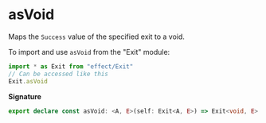 # asVoid

Maps the `Success` value of the specified exit to a void.

To import and use `asVoid` from the "Exit" module:

```ts
import * as Exit from "effect/Exit"
// Can be accessed like this
Exit.asVoid
```

**Signature**

```ts
export declare const asVoid: <A, E>(self: Exit<A, E>) => Exit<void, E>
```

